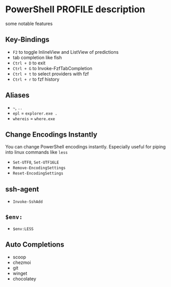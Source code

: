 # PowerShell PROFILE description
some notable features

## Key-Bindings
- `F2` to toggle InlineView and ListView of predictions
- tab completion like fish
- `Ctrl + D` to exit
- `Ctrl + G` to Invoke-FzfTabCompletion
- `Ctrl + t` to select providers with fzf
- `Ctrl + r` to fzf history

## Aliases
- `~`, `..`
- `epl` = `explorer.exe .`
- `whereis` = `where.exe`

## Change Encodings Instantly
You can change PowerShell encodings instantly.
Especially useful for piping into linux commands like `less`
- `Set-UTF8`, `Set-UTF16LE`
- `Remove-EncodingSettings`
- `Reset-EncodingSettings`

## ssh-agent
- `Invoke-SshAdd`

## `$env:`
- `$env:LESS`

## Auto Completions
- scoop
- chezmoi
- git
- winget
- chocolatey
